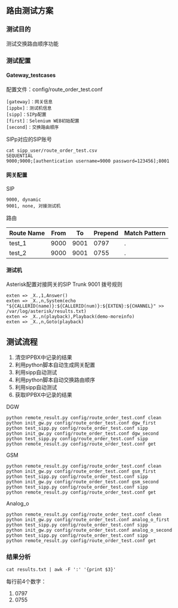 ## 路由测试方案
### 测试目的
测试交换路由顺序功能

### 测试配置
#### Gateway_testcases
配置文件：config/route_order_test.conf
```
[gateway]：网关信息
[ippbx]：测试机信息
[sipp]：SIPp配置
[first]：Selenium WEB初始配置
[second]：交换路由顺序
```

SIPp对应的SIP账号
```
cat sipp_user/route_order_test.csv
SEQUENTIAL
9000;9000;[authentication username=9000 password=123456];8001
```

#### 网关配置
SIP
```
9000, dynamic
9001, none, 对接测试机
```

路由

|Route Name|From|To|Prepend|Match Pattern|
|---|---|---|---|---|
|test_1|9000|9001|0797|.|
|test_2|9000|9001|0755|.|

#### 测试机
Asterisk配置对接网关的SIP Trunk 9001
拨号规则
```
exten => _X.,1,Answer()
exten => _X.,n,System(echo "${CALLERID(name)}:${CALLERID(num)}:${EXTEN}:${CHANNEL}" >> /var/log/asterisk/results.txt)
exten => _X.,n(playback),Playback(demo-moreinfo)
exten => _X.,n,Goto(playback)
```

## 测试流程
1. 清空IPPBX中记录的结果
2. 利用python脚本自动生成网关配置
3. 利用sipp自动测试
4. 利用python脚本自动交换路由顺序
5. 利用sipp自动测试
6. 获取IPPBX中记录的结果

DGW

```
python remote_result.py config/route_order_test.conf clean
python init_gw.py config/route_order_test.conf dgw_first
python test_sipp.py config/route_order_test.conf sipp
python init_gw.py config/route_order_test.conf dgw_second
python test_sipp.py config/route_order_test.conf sipp
python remote_result.py config/route_order_test.conf get
```

GSM

```
python remote_result.py config/route_order_test.conf clean
python init_gw.py config/route_order_test.conf gsm_first
python test_sipp.py config/route_order_test.conf sipp
python init_gw.py config/route_order_test.conf gsm_second
python test_sipp.py config/route_order_test.conf sipp
python remote_result.py config/route_order_test.conf get
```

Analog_o

```
python remote_result.py config/route_order_test.conf clean
python init_gw.py config/route_order_test.conf analog_o_first
python test_sipp.py config/route_order_test.conf sipp
python init_gw.py config/route_order_test.conf analog_o_second
python test_sipp.py config/route_order_test.conf sipp
python remote_result.py config/route_order_test.conf get
```

### 结果分析

```shell
cat results.txt | awk -F ':' '{print $3}'
```

每行前4个数字：
1. 0797
2. 0755

